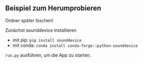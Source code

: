## Beispiel zum Herumprobieren

Ordner später löschen!

Zunächst sounddevice installieren
- mit pip: `pip install sounddevice`
- mit conda: `conda install conda-forge::python-sounddevice`

`run.py` ausführen, um die App zu starten.

